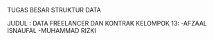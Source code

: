 TUGAS BESAR STRUKTUR DATA

JUDUL : DATA FREELANCER DAN KONTRAK
KELOMPOK 13:
-AFZAAL ISNAUFAL
-MUHAMMAD RIZKI
